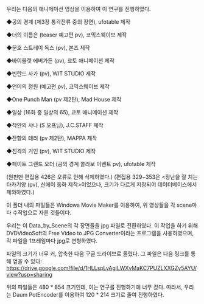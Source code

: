우리는 다음의 애니메이션 영상을 이용하여 이 연구를 진행하였다.

◆공의 경계 (제3장 통각잔류 중의 장면), ufotable 제작

◆너의 이름은 (teaser 예고편 pv), 코믹스웨이브 제작

◆문호 스트레이 독스 (pv), 본즈 제작 

◆바이올렛 에버가든 (pv), 쿄토 애니메이션 제작 

◆빈란드 사가 (pv), WIT STUDIO 제작

◆언어의 정원 (예고편 pv), 코믹스웨이브 제작

◆One Punch Man (pv 제2탄), Mad House 제작

◆일상 (16화 중 일상의 65), 쿄토 애니메이션 제작

◆작안의 샤나 (S 오프닝), J.C.STAFF 제작 

◆잔향의 테러 (pv 제2탄), MAPPA 제작

◆진격의 거인 (pv), WIT STUDIO 제작

◆페이트 그랜드 오더 (공의 경계 콜라보 이벤트 pv), ufotable 제작 


(원펀맨 편집용 426은 오류로 인해 삭제하였다.)
(편집용 329~353은 <장난을 잘 치는 타카기양 (pv), 신에이 동화 제작>이었으나, 크기가 다르게 저장되어 데이터베이스에서 제외하였다.)

이 폴더 내의 파일들은 Windows Movie Maker를 이용하여, 위 영상들을 각 scene마다 수작업으로 자른 것들이다.

우리는 이 Data_by_Scene의 각 장면들을 jpg 파일로 전환하였다. 이 작업을 하기 위해 DVDVideoSoft의 Free Video to JPG Converter이라는 프로그램을 사용하였으며, 각 파일을 1프레임마다 jpg로 변형하였다.

파일의 크기가 너무 커, 압축한 다음 구글 드라이브로 올렸다. 그 파일은 다음 링크를 통해 얻을 수 있다: https://drive.google.com/file/d/1HLLspLyAgjLWXvMaKC7PUZLXXGZy5AYU/view?usp=sharing


위의 파일들은 480 * 854 크기인데, 이는 연구를 진행하기에 너무 컸다. 따라서, 우리는 Daum PotEncoder를 이용하여 120 * 214 크기로 줄여 진행하였다.
